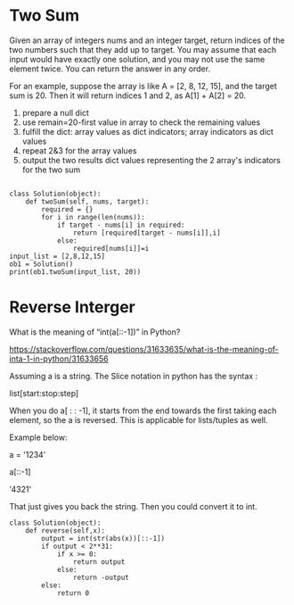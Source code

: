 # Two Sum
Given an array of integers nums and an integer target, return indices of the two numbers such that they add up to target.
You may assume that each input would have exactly one solution, and you may not use the same element twice.
You can return the answer in any order.


For an example, suppose the array is like A = [2, 8, 12, 15], and the target sum is 20. Then it will return indices 1 and 2, as A[1] + A[2] = 20.

1. prepare a null dict
2. use remain=20-first value in array  to check the remaining values
3. fulfill the dict: array values as dict indicators; array indicators as dict values
4. repeat 2&3 for the array values
5. output the two results dict values representing the 2 array's indicators for the two sum

```

class Solution(object):
    def twoSum(self, nums, target):
        required = {}
        for i in range(len(nums)):
            if target - nums[i] in required:
                return [required[target - nums[i]],i]
            else:
                required[nums[i]]=i
input_list = [2,8,12,15]
ob1 = Solution()
print(ob1.twoSum(input_list, 20))   

```

# Reverse Interger
What is the meaning of “int(a[::-1])” in Python?

https://stackoverflow.com/questions/31633635/what-is-the-meaning-of-inta-1-in-python/31633656

Assuming a is a string. The Slice notation in python has the syntax :

list[start:stop:step]

When you do a[ : : -1], it starts from the end towards the first taking each element, so the a is reversed.
This is applicable for lists/tuples as well.

Example below:

a = '1234'

a[::-1]

'4321'

That just gives you back the string. Then you could convert it to int.

```
class Solution(object):
    def reverse(self,x):
        output = int(str(abs(x))[::-1])
        if output < 2**31:
            if x >= 0:
                return output
            else:
                return -output
        else:
            return 0  

```
    
    
